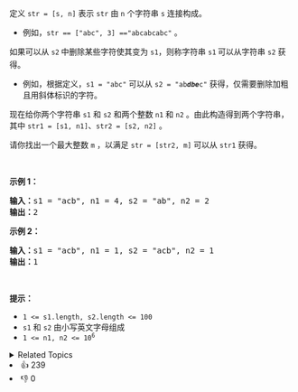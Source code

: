 <p>定义 <code>str = [s, n]</code> 表示 <code>str</code> 由 <code>n</code> 个字符串 <code>s</code> 连接构成。</p>

<ul> 
 <li>例如，<code>str == ["abc", 3] =="abcabcabc"</code> 。</li> 
</ul>

<p>如果可以从 <code>s2</code><sub>&nbsp;</sub>中删除某些字符使其变为 <code>s1</code>，则称字符串 <code>s1</code><sub>&nbsp;</sub>可以从字符串 <code>s2</code> 获得。</p>

<ul> 
 <li>例如，根据定义，<code>s1 = "abc"</code> 可以从 <code>s2 = "ab<em><strong>dbe</strong></em>c"</code> 获得，仅需要删除加粗且用斜体标识的字符。</li> 
</ul>

<p>现在给你两个字符串 <code>s1</code>&nbsp;和 <code>s2</code> 和两个整数 <code>n1</code> 和 <code>n2</code> 。由此构造得到两个字符串，其中 <code>str1 = [s1, n1]</code>、<code>str2 = [s2, n2]</code> 。</p>

<p>请你找出一个最大整数 <code>m</code> ，以满足 <code>str = [str2, m]</code> 可以从 <code>str1</code>&nbsp;获得。</p>

<p>&nbsp;</p>

<p><strong>示例 1：</strong></p>

<pre>
<strong>输入：</strong>s1 = "acb", n1 = 4, s2 = "ab", n2 = 2
<strong>输出：</strong>2
</pre>

<p><strong>示例 2：</strong></p>

<pre>
<strong>输入：</strong>s1 = "acb", n1 = 1, s2 = "acb", n2 = 1
<strong>输出：</strong>1
</pre>

<p>&nbsp;</p>

<p><strong>提示：</strong></p>

<ul> 
 <li><code>1 &lt;= s1.length, s2.length &lt;= 100</code></li> 
 <li><code>s1</code> 和 <code>s2</code> 由小写英文字母组成</li> 
 <li><code>1 &lt;= n1, n2 &lt;= 10<sup>6</sup></code></li> 
</ul>

<div><details><summary>Related Topics</summary><div><li>字符串</li><li>动态规划</li></div></details></div>
<div><li>👍 239</li><li>👎 0</li></div>